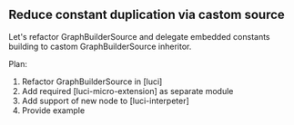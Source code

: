 ## Reduce constant duplication via castom source

Let's refactor GraphBuilderSource and delegate embedded constants building to castom GraphBuilderSource inheritor.

Plan:

1. Refactor GraphBuilderSource in [luci]
2. Add required [luci-micro-extension] as separate module
3. Add support of new node to [luci-interpeter]
4. Provide example

